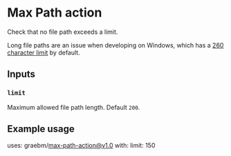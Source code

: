 # Max Path action

Check that no file path exceeds a limit.

Long file paths are an issue when developing on Windows, which has a
[260 character limit](https://docs.microsoft.com/en-us/windows/win32/fileio/maximum-file-path-limitation#enable-long-paths-in-windows-10-version-1607-and-later)
by default.

## Inputs

### `limit`

Maximum allowed file path length. Default `200`.

## Example usage

uses: graebm/max-path-action@v1.0
with:
  limit: 150
